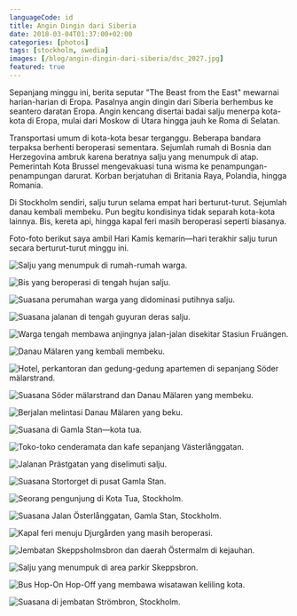 ```yaml
---
languageCode: id
title: Angin Dingin dari Siberia
date: 2018-03-04T01:37:00+02:00
categories: [photos]
tags: [stockholm, swedia]
images: [/blog/angin-dingin-dari-siberia/dsc_2027.jpg]
featured: true
---
```

Sepanjang minggu ini, berita seputar "The Beast from the East" mewarnai harian-harian di Eropa. Pasalnya angin dingin dari Siberia berhembus ke seantero daratan Eropa. Angin kencang disertai badai salju menerpa kota-kota di Eropa, mulai dari Moskow di Utara hingga jauh ke Roma di Selatan.

Transportasi umum di kota-kota besar terganggu. Beberapa bandara terpaksa berhenti beroperasi sementara. Sejumlah rumah di Bosnia dan Herzegovina ambruk karena beratnya salju yang menumpuk di atap. Pemerintah Kota Brussel mengevakuasi tuna wisma ke penampungan-penampungan darurat. Korban berjatuhan di Britania Raya, Polandia, hingga Romania.

Di Stockholm sendiri, salju turun selama empat hari berturut-turut. Sejumlah danau kembali membeku. Pun begitu kondisinya tidak separah kota-kota lainnya. Bis, kereta api, hingga kapal feri masih beroperasi seperti biasanya.

Foto-foto berikut saya ambil Hari Kamis kemarin—hari terakhir salju turun secara berturut-turut minggu ini.

![Salju yang menumpuk di rumah-rumah warga.](dsc_2020.jpg)

![Bis yang beroperasi di tengah hujan salju.](dsc_2022.jpg)

![Suasana perumahan warga yang didominasi putihnya salju.](dsc_2025.jpg)

![Suasana jalanan di tengah guyuran deras salju.](dsc_2027.jpg)

![Warga tengah membawa anjingnya jalan-jalan disekitar Stasiun Fruängen.](dsc_2030.jpg)

![Danau Mälaren yang kembali membeku.](dsc_2033.jpg)

![Hotel, perkantoran dan gedung-gedung apartemen di sepanjang Söder mälarstrand.](dsc_2035.jpg)

![Suasana Söder mälarstrand dan Danau Mälaren yang membeku.](dsc_2036.jpg)

![Berjalan melintasi Danau Mälaren yang beku.](dsc_2038.jpg)

![Suasana di Gamla Stan—kota tua.](dsc_2044.jpg)

![Toko-toko cenderamata dan kafe sepanjang Västerlånggatan.](dsc_2046.jpg)

![Jalanan Prästgatan yang diselimuti salju.](dsc_2056.jpg)

![Suasana Stortorget di pusat Gamla Stan.](dsc_2057.jpg)

![Seorang pengunjung di Kota Tua, Stockholm.](dsc_2068.jpg)

![Suasana Jalan Österlånggatan, Gamla Stan, Stockholm.](dsc_2069.jpg)

![Kapal feri menuju Djurgården yang masih beroperasi.](dsc_2073.jpg)

![Jembatan Skeppsholmsbron dan daerah Östermalm di kejauhan.](dsc_2078.jpg)

![Salju yang menumpuk di area parkir Skeppsbron.](dsc_2080.jpg)

![Bus Hop-On Hop-Off yang membawa wisatawan keliling kota.](dsc_2095.jpg)

![Suasana di jembatan Strömbron, Stockholm.](dsc_2099.jpg)
